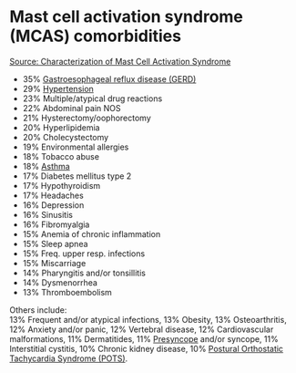 # Mast cell activation syndrome (MCAS) comorbidities

[Source: Characterization of Mast Cell Activation Syndrome](https://www.ncbi.nlm.nih.gov/pmc/articles/PMC5341697/)

* 35% [Gastroesophageal reflux disease (GERD)](../gastroesophageal-reflux-disease/)
* 29% [Hypertension](../hypertension/)
* 23% Multiple/atypical drug reactions
* 22% Abdominal pain NOS
* 21% Hysterectomy/oophorectomy
* 20% Hyperlipidemia
* 20% Cholecystectomy
* 19% Environmental allergies
* 18% Tobacco abuse
* 18% [Asthma](../asthma/)
* 17% Diabetes mellitus type 2
* 17% Hypothyroidism
* 17% Headaches
* 16% Depression
* 16% Sinusitis
* 16% Fibromyalgia
* 15% Anemia of chronic inflammation
* 15% Sleep apnea
* 15% Freq. upper resp. infections
* 15% Miscarriage
* 14% Pharyngitis and/or tonsillitis
* 14% Dysmenorrhea
* 13% Thromboembolism

Others include:  
13% Frequent and/or atypical infections,
13% Obesity,
13% Osteoarthritis,
12% Anxiety and/or panic,
12% Vertebral disease,
12% Cardiovascular malformations,
11% Dermatitides,
11% [Presyncope](../presyncope/) and/or syncope,
11% Interstitial cystitis,
10% Chronic kidney disease,
10% [Postural Orthostatic Tachycardia Syndrome (POTS)](../postural-orthostatic-tachycardia-syndrome/).
